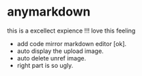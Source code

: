# anymarkdown

this is a excellect expience !!! love this feeling

- add code mirror markdown editor [ok].
- auto display the upload image.
- auto delete unref image.
- right part is so ugly.
